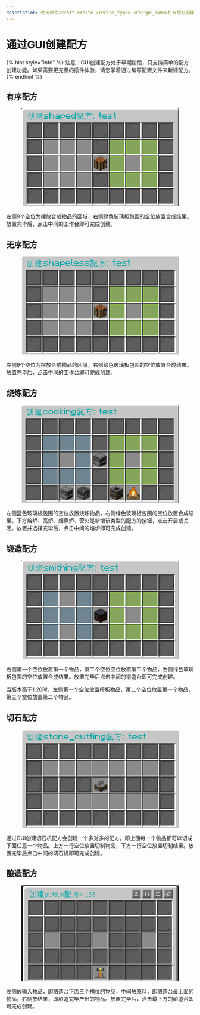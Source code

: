 ```yaml
---
description: 使用命令/craft create <recipe_type> <recipe_name>打开配方创建页面
---
```


# 通过GUI创建配方

{% hint style="info" %}
注意：GUI创建配方处于早期阶段，只支持简单的配方创建功能。如果需要更完善的插件体验，请您学着通过编写配置文件来新建配方。
{% endhint %}

## 有序配方

<figure><img src="../.gitbook/assets/image (4).png" alt=""><figcaption></figcaption></figure>

左侧9个空位为摆放合成物品的区域，右侧绿色玻璃板包围的空位放置合成结果。放置完毕后，点击中间的工作台即可完成创建。

## 无序配方

<figure><img src="../.gitbook/assets/image (3).png" alt=""><figcaption></figcaption></figure>

左侧9个空位为摆放合成物品的区域，右侧绿色玻璃板包围的空位放置合成结果。放置完毕后，点击中间的工作台即可完成创建。

## 烧炼配方

<figure><img src="../.gitbook/assets/image (2).png" alt=""><figcaption></figcaption></figure>

左侧蓝色玻璃板包围的空位放置烧炼物品，右侧绿色玻璃板包围的空位放置合成结果。下方熔炉、高炉、烟熏炉、营火是新增该类型的配方的按钮，点击开启或关闭。放置并选择完毕后，点击中间的熔炉即可完成创建。

## 锻造配方

<figure><img src="../.gitbook/assets/image (1).png" alt=""><figcaption></figcaption></figure>

右侧第一个空位放置第一个物品，第二个空位空位放置第二个物品，右侧绿色玻璃板包围的空位放置合成结果。放置完毕后点击中间的锻造台即可完成创建。

当版本高于1.20时，左侧第一个空位放置模板物品，第二个空位放置第一个物品，第三个空位放置第二个物品。

## 切石配方

<figure><img src="../.gitbook/assets/image.png" alt=""><figcaption></figcaption></figure>

通过GUI创建切石机配方会创建一个多对多的配方，即上面每一个物品都可以切成下面任意一个物品。上方一行空位放置切制物品，下方一行空位放置切制结果。放置完毕后点击中间的切石机即可完成创建。

## 酿造配方

<figure><img src="../.gitbook/assets/image (6).png" alt="" width="530"><figcaption></figcaption></figure>

左侧放输入物品，即酿造台下面三个槽位的物品，中间放原料，即酿造台最上面的物品，右侧放结果，即酿造完毕产出的物品。放置完毕后，点击最下方的酿造台即可完成创建。
